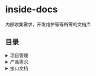 # inside-docs
内部收集需求，开发维护等等所需的文档库

## 目录
<details>
  <summary>项目管理</summary>
  
  * [喵站开发流程](./项目管理/喵站开发流程.md)
  * [模块开发顺序](./项目管理/模块开发顺序.md)
</details>

<details>
  <summary>产品需求</summary>

  * [用户](./产品需求/用户/)
    > [登录注册](./产品需求/用户/登录注册.md)
    
    > [个人信息管理](./产品需求/用户/个人信息管理.md)
        
    > [社团](./产品需求/用户/社团.md)

  * [视频](./产品需求/视频/)
    > [发布](./产品需求/视频/发布.md)

    > [播放与预览](./产品需求/视频/播放与预览.md)    
    
    > [评论与互动](./产品需求/视频/评论与互动.md)

  * [内部管理](./产品需求/内部管理/)  
  * [社区管理](./产品需求/社区管理/)  
  * [搜索](./产品需求/搜索/)  
  * [消息](./产品需求/消息/)  
  * [社区交流](./产品需求/社区交流/)  
  * [杂项](./产品需求/杂项/)  
</details>

<details>
  <summary>接口文档</summary>
  
  * [restful接口文档（0期）](./接口文档/restful接口文档（0期）.md)
  * [用户](./接口文档/用户.md)
</details>
